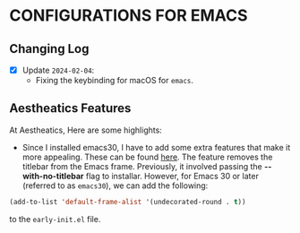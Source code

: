 # CONFIGURATIONS FOR EMACS
## Changing Log

- [x] Update `2024-02-04`:
    - Fixing the keybinding for macOS for `emacs`.

## Aestheatics Features

At Aestheatics, Here are some highlights:

- Since I installed emacs30, I have to add some extra features that make it more
appealing. These can be found [here](https://github.com/d12frosted/homebrew-emacs-plus#no-titlebar). The
feature removes the titlebar from the Emacs frame. Previously, it involved
passing the **--with-no-titlebar** flag to installar. However, for Emacs 30 or
later (referred to as `emacs30`), we can add the following:

```lisp
(add-to-list 'default-frame-alist '(undecorated-round . t))
```
to the `early-init.el` file.
